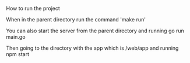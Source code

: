 How to run the project

When in the parent directory run the command 'make run'

You can also start the server from the parent directory and running go run main.go

Then going to the directory with the app which is /web/app and running npm start
